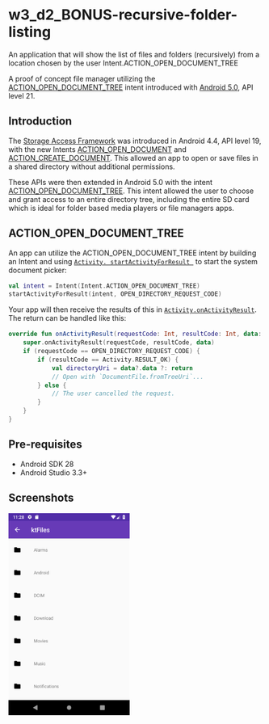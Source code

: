 # w3_d2_BONUS-recursive-folder-listing
An application that will show the list of files and folders (recursively) from a location chosen by the user Intent.ACTION_OPEN_DOCUMENT_TREE

A proof of concept file manager utilizing the
[ACTION_OPEN_DOCUMENT_TREE](https://developer.android.com/reference/android/content/Intent.html#ACTION_OPEN_DOCUMENT_TREE)
intent introduced with [Android 5.0](https://www.android.com/versions/lollipop-5-0/), API level 21.

## Introduction

The [Storage Access Framework](https://developer.android.com/guide/topics/providers/document-provider)
was introduced in Android 4.4, API level 19, with the new Intents
[ACTION_OPEN_DOCUMENT](https://developer.android.com/reference/android/content/Intent.html#ACTION_OPEN_DOCUMENT)
and
[ACTION_CREATE_DOCUMENT](https://developer.android.com/reference/android/content/Intent.html#ACTION_CREATE_DOCUMENT).
This allowed an app to open or save files in a shared directory without additional permissions.

These APIs were then extended in Android 5.0 with the intent
[ACTION_OPEN_DOCUMENT_TREE](https://developer.android.com/reference/android/content/Intent.html#ACTION_OPEN_DOCUMENT_TREE).
This intent allowed the user to choose and grant access to an entire directory tree, including the
entire SD card which is ideal for folder based media players or file managers apps.


## ACTION_OPEN_DOCUMENT_TREE

An app can utilize the ACTION_OPEN_DOCUMENT_TREE intent by building an Intent and using
[`Activity. startActivityForResult `](https://developer.android.com/reference/android/app/Activity#startActivityForResult(android.content.Intent,%20int,%20android.os.Bundle))
to start the system document picker:

```kotlin
val intent = Intent(Intent.ACTION_OPEN_DOCUMENT_TREE)
startActivityForResult(intent, OPEN_DIRECTORY_REQUEST_CODE)
```

Your app will then receive the results of this in [`Activity.onActivityResult`](https://developer.android.com/reference/android/app/Activity.html#onActivityResult(int,%20int,%20android.content.Intent)).
The return can be handled like this:

```kotlin
override fun onActivityResult(requestCode: Int, resultCode: Int, data: Intent?) {
    super.onActivityResult(requestCode, resultCode, data)
    if (requestCode == OPEN_DIRECTORY_REQUEST_CODE) {
        if (resultCode == Activity.RESULT_OK) {
            val directoryUri = data?.data ?: return
            // Open with `DocumentFile.fromTreeUri`...
        } else {
            // The user cancelled the request.
        }
    }
}
```

## Pre-requisites

- Android SDK 28
- Android Studio 3.3+

## Screenshots

<img src="screenshots/browse.png" height="400" alt="Screenshot of the browse screen"/>

